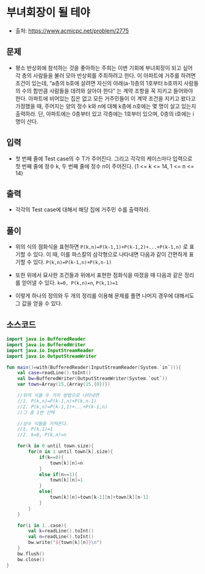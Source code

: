 # 부녀회장이 될 테야

* 출처: https://www.acmicpc.net/problem/2775

## 문제

* 평소 반상회에 참석하는 것을 좋아하는 주희는 이번 기회에 부녀회장이 되고 싶어 각 층의 사람들을 불러 모아 반상회를 주최하려고 한다.
이 아파트에 거주를 하려면 조건이 있는데, “a층의 b호에 살려면 자신의 아래(a-1)층의 1호부터 b호까지 사람들의 수의 합만큼 사람들을 데려와 살아야 한다” 는 계약 조항을 꼭 지키고 들어와야 한다.
아파트에 비어있는 집은 없고 모든 거주민들이 이 계약 조건을 지키고 왔다고 가정했을 때, 주어지는 양의 정수 k와 n에 대해 k층에 n호에는 몇 명이 살고 있는지 출력하라. 단, 아파트에는 0층부터 있고 각층에는 1호부터 있으며, 0층의 i호에는 i명이 산다.

## 입력

* 첫 번째 줄에 Test case의 수 T가 주어진다. 그리고 각각의 케이스마다 입력으로 첫 번째 줄에 정수 k, 두 번째 줄에 정수 n이 주어진다. (1 <= k <= 14, 1 <= n <= 14)

## 출력

* 각각의 Test case에 대해서 해당 집에 거주민 수를 출력하라.

## 풀이

* 위의 식의 점화식을 표현하면 ```P(k,n)=P(k-1,1)+P(k-1,2)+...+P(k-1,n)``` 로 표기할 수 있다. 이 때, 이를 파스칼의 삼각형으로 나타내면 다음과 같이 간편하게 표기할 수 있다. ```P(k,n)=P(k-1,n)+P(k,n-1)```

* 또한 위에서 묘사한 조건들과 위에서 표현한 점화식을 따졌을 때 다음과 같은 정리를 얻어낼 수 있다. ```k=0, P(k,n)=n```, ```P(k,1)=1```

* 이렇게 하나의 정의와 두 개의 정리를 이용해 문제를 풀면 나머지 경우에 대해서도 그 값을 얻을 수 있다.


## 소스코드

```kotlin
import java.io.BufferedReader
import java.io.BufferedWriter
import java.io.InputStreamReader
import java.io.OutputStreamWriter

fun main()=with(BufferedReader(InputStreamReader(System.`in`))){
    val case=readLine().toInt()
    val bw=BufferedWriter(OutputStreamWriter(System.`out`))
    var town=Array(15,{Array(15,{0})})

    //위의 식을 두 가지 방법으로 나타내면
    //1. P(k,n)=P(k-1,n)+P(k,n-1)
    //2. P(k,n)=P(k-1,1)+...+P(k-1,n)
    //그 중 1번 선택

    //상수 식들을 가져온다.
    //1. P(k,1)=1
    //2. k=0, P(k,n)=n

    for(k in 0 until town.size){
        for(n in 1 until town[k].size){
            if(k==0){
                town[k][n]=n
            }
            else if(n==1){
                town[k][n]=1
            }
            else{
                town[k][n]=town[k-1][n]+town[k][n-1]
            }
        }
    }

    for(i in 1..case){
        val k=readLine().toInt()
        val n=readLine().toInt()
        bw.write("${town[k][n]}\n")
    }
    bw.flush()
    bw.close()
}
```
